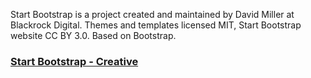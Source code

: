 
Start Bootstrap is a project created and maintained by David Miller at Blackrock Digital. 
Themes and templates licensed MIT, Start Bootstrap website CC BY 3.0. 
Based on Bootstrap.

### [Start Bootstrap - Creative](https://startbootstrap.com/template-overviews/creative/)
